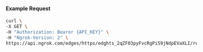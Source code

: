 <!-- Code generated for API Clients. DO NOT EDIT. -->

#### Example Request

```bash
curl \
-X GET \
-H "Authorization: Bearer {API_KEY}" \
-H "Ngrok-Version: 2" \
https://api.ngrok.com/edges/https/edghts_2qZF03pyFvcRgPi59jNdpEVaXLI/routes/edghtsrt_2qZF01ZidobBVAEQI3nvxOKvsG5/request_headers
```
